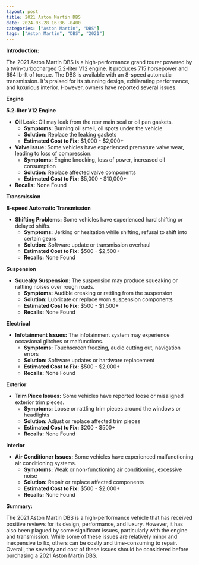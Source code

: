 ```yaml
---
layout: post
title: 2021 Aston Martin DBS
date: 2024-03-28 16:36 -0400
categories: ["Aston Martin", "DBS"]
tags: ["Aston Martin", "DBS", "2021"]
---
```

**Introduction:**

The 2021 Aston Martin DBS is a high-performance grand tourer powered by a twin-turbocharged 5.2-liter V12 engine. It produces 715 horsepower and 664 lb-ft of torque. The DBS is available with an 8-speed automatic transmission. It's praised for its stunning design, exhilarating performance, and luxurious interior. However, owners have reported several issues.

**Engine**

**5.2-liter V12 Engine**

- **Oil Leak:** Oil may leak from the rear main seal or oil pan gaskets.
  - **Symptoms:** Burning oil smell, oil spots under the vehicle
  - **Solution:** Replace the leaking gaskets
  - **Estimated Cost to Fix:** $1,000 - $2,000+
- **Valve Issue:** Some vehicles have experienced premature valve wear, leading to loss of compression.
  - **Symptoms:** Engine knocking, loss of power, increased oil consumption
  - **Solution:** Replace affected valve components
  - **Estimated Cost to Fix:** $5,000 - $10,000+
- **Recalls:** None Found

**Transmission**

**8-speed Automatic Transmission**

- **Shifting Problems:** Some vehicles have experienced hard shifting or delayed shifts.
  - **Symptoms:** Jerking or hesitation while shifting, refusal to shift into certain gears
  - **Solution:** Software update or transmission overhaul
  - **Estimated Cost to Fix:** $500 - $2,500+
  - **Recalls:** None Found

**Suspension**

- **Squeaky Suspension:** The suspension may produce squeaking or rattling noises over rough roads.
  - **Symptoms:** Audible creaking or rattling from the suspension
  - **Solution:** Lubricate or replace worn suspension components
  - **Estimated Cost to Fix:** $500 - $1,500+
  - **Recalls:** None Found

**Electrical**

- **Infotainment Issues:** The infotainment system may experience occasional glitches or malfunctions.
  - **Symptoms:** Touchscreen freezing, audio cutting out, navigation errors
  - **Solution:** Software updates or hardware replacement
  - **Estimated Cost to Fix:** $500 - $2,000+
  - **Recalls:** None Found

**Exterior**

- **Trim Piece Issues:** Some vehicles have reported loose or misaligned exterior trim pieces.
  - **Symptoms:** Loose or rattling trim pieces around the windows or headlights
  - **Solution:** Adjust or replace affected trim pieces
  - **Estimated Cost to Fix:** $200 - $500+
  - **Recalls:** None Found

**Interior**

- **Air Conditioner Issues:** Some vehicles have experienced malfunctioning air conditioning systems.
  - **Symptoms:** Weak or non-functioning air conditioning, excessive noise
  - **Solution:** Repair or replace affected components
  - **Estimated Cost to Fix:** $500 - $2,000+
  - **Recalls:** None Found

**Summary:**

The 2021 Aston Martin DBS is a high-performance vehicle that has received positive reviews for its design, performance, and luxury. However, it has also been plagued by some significant issues, particularly with the engine and transmission. While some of these issues are relatively minor and inexpensive to fix, others can be costly and time-consuming to repair. Overall, the severity and cost of these issues should be considered before purchasing a 2021 Aston Martin DBS.
